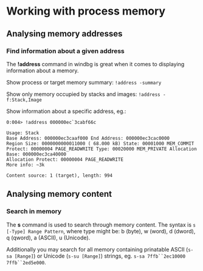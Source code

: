 
Working with process memory
===========================

Analysing memory addresses
--------------------------

### Find information about a given address ###

The **!address** command in windbg is great when it comes to displaying information about a memory.

Show process or target memory summary: `!address -summary`

Show only memory occupied by stacks and images: `!address -f:Stack,Image`

Show information about a specific address, eg.:

```
0:004> !address 000000ec`3cabf66c

Usage: Stack
Base Address: 000000ec3caaf000 End Address: 000000ec3cac0000
Region Size: 0000000000011000 ( 68.000 kB) State: 00001000 MEM_COMMIT Protect: 00000004 PAGE_READWRITE Type: 00020000 MEM_PRIVATE Allocation Base: 000000ec3ca40000
Allocation Protect: 00000004 PAGE_READWRITE
More info: ~3k

Content source: 1 (target), length: 994
```

Analysing memory content
------------------------

### Search in memory ###

The **s** command is used to search through memory content. The syntax is `s [-Type] Range Pattern`, where type might be: b (byte), w (word), d (dword), q (qword), a (ASCII), u (Unicode).

Additionally you may search for all memory containing prinatable ASCII (`s-sa [Range]`) or Unicode (`s-su [Range]`) strings, eg. `s-sa 7ffb``2ec10000 7ffb``2ed5e000`.

